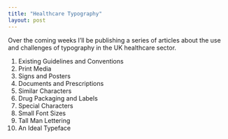 ```yaml
---
title: "Healthcare Typography"
layout: post
---
```


Over the coming weeks I’ll be publishing a series of articles about the use and challenges of typography in the UK healthcare sector.

1. Existing Guidelines and Conventions
1. Print Media
1. Signs and Posters
1. Documents and Prescriptions
1. Similar Characters
1. Drug Packaging and Labels
1. Special Characters
1. Small Font Sizes
1. Tall Man Lettering
1. An Ideal Typeface